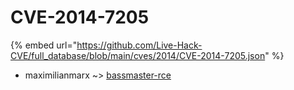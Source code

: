 # CVE-2014-7205
{% embed url="https://github.com/Live-Hack-CVE/full_database/blob/main/cves/2014/CVE-2014-7205.json" %}

* maximilianmarx ~> [bassmaster-rce](https://www.alice-snow.ru/2014/database/cve-2014-7205/bassmaster-rce-maximilianmarx)